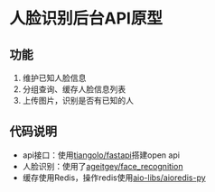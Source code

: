 # 人脸识别后台API原型
## 功能
1. 维护已知人脸信息
2. 分组查询、缓存人脸信息列表
3. 上传图片，识别是否有已知的人

## 代码说明

- api接口：使用[tiangolo/fastapi](https://github.com/tiangolo/fastapi)搭建open api
- 人脸识别：使用了[ageitgey/face_recognition](https://github.com/ageitgey/face_recognition)
- 缓存使用Redis，操作redis使用[aio-libs/aioredis-py](https://github.com/aio-libs/aioredis-py)

